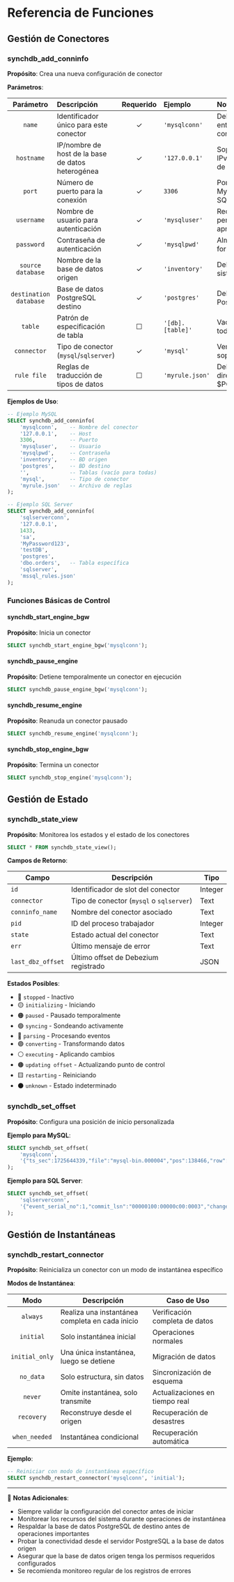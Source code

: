 # Referencia de Funciones
## Gestión de Conectores

### synchdb_add_conninfo

**Propósito**: Crea una nueva configuración de conector

**Parámetros**:

| Parámetro | Descripción | Requerido | Ejemplo | Notas |
|:-:|:-|:-:|:-|:-|
| `name` | Identificador único para este conector | ✓ | `'mysqlconn'` | Debe ser único entre todos los conectores |
| `hostname` | IP/nombre de host de la base de datos heterogénea | ✓ | `'127.0.0.1'` | Soporta IPv4, IPv6 y nombres de host |
| `port` | Número de puerto para la conexión | ✓ | `3306` | Por defecto: MySQL(3306), SQLServer(1433) |
| `username` | Nombre de usuario para autenticación | ✓ | `'mysqluser'` | Requiere permisos apropiados |
| `password` | Contraseña de autenticación | ✓ | `'mysqlpwd'` | Almacenada de forma segura |
| `source database` | Nombre de la base de datos origen | ✓ | `'inventory'` | Debe existir en el sistema origen |
| `destination database` | Base de datos PostgreSQL destino | ✓ | `'postgres'` | Debe existir en PostgreSQL |
| `table` | Patrón de especificación de tabla | ☐ | `'[db].[table]'` | Vacío = replicar todas las tablas |
| `connector` | Tipo de conector (`mysql`/`sqlserver`) | ✓ | `'mysql'` | Ver conectores soportados arriba |
| `rule file` | Reglas de traducción de tipos de datos | ☐ | `'myrule.json'` | Debe estar en el directorio $PGDATA |

**Ejemplos de Uso**:
```sql
-- Ejemplo MySQL
SELECT synchdb_add_conninfo(
    'mysqlconn',    -- Nombre del conector
    '127.0.0.1',    -- Host
    3306,           -- Puerto
    'mysqluser',    -- Usuario
    'mysqlpwd',     -- Contraseña
    'inventory',    -- BD origen
    'postgres',     -- BD destino
    '',             -- Tablas (vacío para todas)
    'mysql',        -- Tipo de conector
    'myrule.json'   -- Archivo de reglas
);

-- Ejemplo SQL Server
SELECT synchdb_add_conninfo(
    'sqlserverconn',
    '127.0.0.1',
    1433,
    'sa',
    'MyPassword123',
    'testDB',
    'postgres',
    'dbo.orders',   -- Tabla específica
    'sqlserver',
    'mssql_rules.json'
);
```

### Funciones Básicas de Control

#### synchdb_start_engine_bgw
**Propósito**: Inicia un conector
```sql
SELECT synchdb_start_engine_bgw('mysqlconn');
```

#### synchdb_pause_engine
**Propósito**: Detiene temporalmente un conector en ejecución
```sql
SELECT synchdb_pause_engine_bgw('mysqlconn');
```

#### synchdb_resume_engine
**Propósito**: Reanuda un conector pausado
```sql
SELECT synchdb_resume_engine('mysqlconn');
```

#### synchdb_stop_engine_bgw
**Propósito**: Termina un conector
```sql
SELECT synchdb_stop_engine('mysqlconn');
```

## Gestión de Estado

### synchdb_state_view
**Propósito**: Monitorea los estados y el estado de los conectores

```sql
SELECT * FROM synchdb_state_view();
```

**Campos de Retorno**:

| Campo | Descripción | Tipo |
|-|-|-|
| `id` | Identificador de slot del conector | Integer |
| `connector` | Tipo de conector (`mysql` o `sqlserver`) | Text |
| `conninfo_name` | Nombre del conector asociado | Text |
| `pid` | ID del proceso trabajador | Integer |
| `state` | Estado actual del conector | Text |
| `err` | Último mensaje de error | Text |
| `last_dbz_offset` | Último offset de Debezium registrado | JSON |

**Estados Posibles**:

- 🔴 `stopped` - Inactivo
- 🟡 `initializing` - Iniciando
- 🟠 `paused` - Pausado temporalmente
- 🟢 `syncing` - Sondeando activamente
- 🔵 `parsing` - Procesando eventos
- 🟣 `converting` - Transformando datos
- ⚪ `executing` - Aplicando cambios
- 🟤 `updating offset` - Actualizando punto de control
- 🟨 `restarting` - Reiniciando
- ⚫ `unknown` - Estado indeterminado

### synchdb_set_offset
**Propósito**: Configura una posición de inicio personalizada

**Ejemplo para MySQL**:
```sql
SELECT synchdb_set_offset(
    'mysqlconn', 
    '{"ts_sec":1725644339,"file":"mysql-bin.000004","pos":138466,"row":1,"server_id":223344,"event":2}'
);
```

**Ejemplo para SQL Server**:
```sql
SELECT synchdb_set_offset(
    'sqlserverconn',
    '{"event_serial_no":1,"commit_lsn":"00000100:00000c00:0003","change_lsn":"00000100:00000c00:0002"}'
);
```

## Gestión de Instantáneas

### synchdb_restart_connector
**Propósito**: Reinicializa un conector con un modo de instantánea específico

**Modos de Instantánea**:

| Modo | Descripción | Caso de Uso |
|:-:|-|-|
| `always` | Realiza una instantánea completa en cada inicio | Verificación completa de datos |
| `initial` | Solo instantánea inicial | Operaciones normales |
| `initial_only` | Una única instantánea, luego se detiene | Migración de datos |
| `no_data` | Solo estructura, sin datos | Sincronización de esquema |
| `never` | Omite instantánea, solo transmite | Actualizaciones en tiempo real |
| `recovery` | Reconstruye desde el origen | Recuperación de desastres |
| `when_needed` | Instantánea condicional | Recuperación automática |

**Ejemplo**:
```sql
-- Reiniciar con modo de instantánea específico
SELECT synchdb_restart_connector('mysqlconn', 'initial');
```

---
📝 **Notas Adicionales**:

- Siempre validar la configuración del conector antes de iniciar
- Monitorear los recursos del sistema durante operaciones de instantánea
- Respaldar la base de datos PostgreSQL de destino antes de operaciones importantes
- Probar la conectividad desde el servidor PostgreSQL a la base de datos origen
- Asegurar que la base de datos origen tenga los permisos requeridos configurados
- Se recomienda monitoreo regular de los registros de errores
